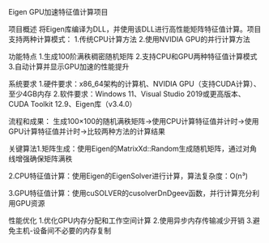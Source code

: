 Eigen GPU加速特征值计算项目

项目概述
将Eigen库编译为DLL，并使用该DLL进行高性能矩阵特征值计算。项目支持两种计算模式：
1.传统CPU计算方法
2.使用NVIDIA GPU的并行计算方法

功能特点
1.生成100阶满秩稠密随机矩阵
2.支持CPU和GPU两种特征值计算模式
3.自动计算并显示GPU加速的性能提升

系统要求
1.硬件要求：x86_64架构的计算机、NVIDIA GPU（支持CUDA计算）、至少4GB内存
2.软件要求：Windows 11、Visual Studio 2019或更高版本、CUDA Toolkit 12.9、Eigen库（v3.4.0）

流程和成果：
生成100×100的随机满秩矩阵→使用CPU计算特征值并计时→使用GPU计算特征值并计时→比较两种方法的计算结果


关键算法
​​1.矩阵生成​​：使用Eigen的MatrixXd::Random生成随机矩阵，通过对角线增强确保矩阵满秩

2.​​CPU特征值计算​​：使用Eigen的EigenSolver进行计算，算法复杂度：O(n³)

3.​​GPU特征值计算​​：使用cuSOLVER的cusolverDnDgeev函数，并行计算充分利用GPU资源

性能优化
1.优化GPU内存分配和工作空间计算
2.使用异步内存传输减少开销
3.避免主机-设备间不必要的内存复制
